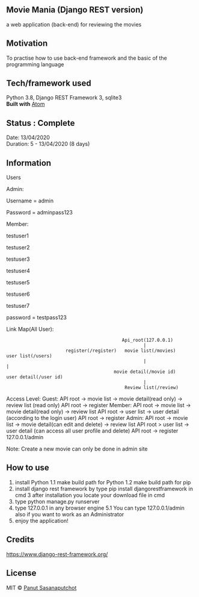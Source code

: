 ## Movie Mania (Django REST version) 

a web application (back-end) for reviewing the movies

## Motivation 
To practise how to use back-end framework and the basic of the programming language

## Tech/framework used
Python 3.8, Django REST Framework 3, sqlite3<br/>
<b>Built with</b>
[Atom](https://atom.io/)

## Status : Complete
Date: 13/04/2020<br/>
Duration: 5 - 13/04/2020 (8 days)

## Information
Users

Admin:

Username = admin

Password = adminpass123

Member:

testuser1

testuser2

testuser3

testuser4

testuser5

testuser6

testuser7

password = testpass123

Link Map(All User):

                                               Api_root(127.0.0.1)
                                                       |
                          register(/register)   movie list(/movies)     user list(/users)
                                                       |                       |
                                            movie detail(/movie id)    user detail(/user id)
                                                       |
                                                Review list(/review)

Access Level:
Guest: API root -> movie list -> movie detail(read only) -> review list (read only)
       API root -> register
Member: API root -> movie list -> movie detail(read only) -> review list
        API root -> user list -> user detail (according to the login user)
        API root -> register
Admin: API root -> movie list -> movie detail(can edit and delete) -> review list
       API root > user list -> user detail (can access all user profile and delete)
       API root -> register
       127.0.0.1/admin


Note: Create a new movie can only be done in admin site

## How to use
1. install Python
  1.1 make build path for Python
  1.2 make build path for pip
2. install django rest framework by type pip install djangorestframework in cmd
3  after installation you locate your download file in cmd
4. type python manage.py runserver
5. type 127.0.0.1 in any browser engine
  5.1 You can type 127.0.0.1/admin also if you want to work as an Administrator
6. enjoy the application!


## Credits
https://www.django-rest-framework.org/
## License
MIT © [Panut Sasanaputchot]()






